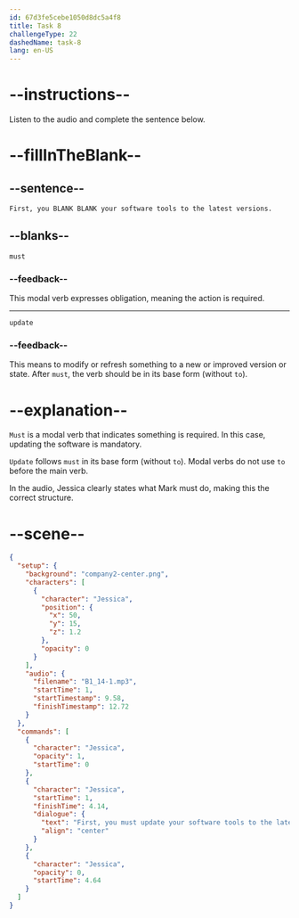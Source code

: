 ```yaml
---
id: 67d3fe5cebe1050d8dc5a4f8
title: Task 8
challengeType: 22
dashedName: task-8
lang: en-US
---
```


<!-- (Audio) Jessica: First, you must update your software tools to the latest versions. -->

# --instructions--

Listen to the audio and complete the sentence below.

# --fillInTheBlank--

## --sentence--

`First, you BLANK BLANK your software tools to the latest versions.`

## --blanks--

`must`

### --feedback--

This modal verb expresses obligation, meaning the action is required.

---

`update`

### --feedback--

This means to modify or refresh something to a new or improved version or state. After `must`, the verb should be in its base form (without `to`).

# --explanation--

`Must` is a modal verb that indicates something is required. In this case, updating the software is mandatory.

`Update` follows `must` in its base form (without `to`). Modal verbs do not use `to` before the main verb.

In the audio, Jessica clearly states what Mark must do, making this the correct structure.

# --scene--

```json
{
  "setup": {
    "background": "company2-center.png",
    "characters": [
      {
        "character": "Jessica",
        "position": {
          "x": 50,
          "y": 15,
          "z": 1.2
        },
        "opacity": 0
      }
    ],
    "audio": {
      "filename": "B1_14-1.mp3",
      "startTime": 1,
      "startTimestamp": 9.58,
      "finishTimestamp": 12.72
    }
  },
  "commands": [
    {
      "character": "Jessica",
      "opacity": 1,
      "startTime": 0
    },
    {
      "character": "Jessica",
      "startTime": 1,
      "finishTime": 4.14,
      "dialogue": {
        "text": "First, you must update your software tools to the latest versions.",
        "align": "center"
      }
    },
    {
      "character": "Jessica",
      "opacity": 0,
      "startTime": 4.64
    }
  ]
}
```
